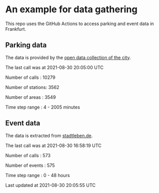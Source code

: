# An example for data gathering

This repo uses the GitHub Actions to access parking and event data in Frankfurt.

## Parking data
The data is provided by the [open data collection of the city](https://www.offenedaten.frankfurt.de/).

The last call was at 2021-08-30 20:05:00 UTC

Number of calls   : 10279

Number of stations:  3562

Number of areas   :  3549

Time step range   :     4 -  2005 minutes


## Event data
The data is extracted from [stadtleben.de](https://stadtleben.de/frankfurt/).

The last call was at 2021-08-30 16:58:19 UTC

Number of calls   : 573

Number of events  : 575

Time step range   :   0 -  48 hours


Last updated at 2021-08-30 20:05:55 UTC
